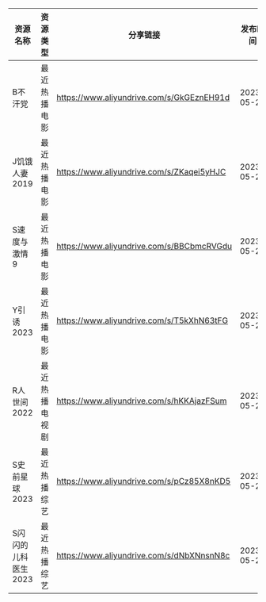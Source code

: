 | 资源名称         | 资源类型    | 分享链接                                      | 发布时间       |
| ------------ | ------- | ----------------------------------------- | ---------- |
| B不汗党         | 最近热播电影  | https://www.aliyundrive.com/s/GkGEznEH91d | 2023-05-22 |
| J饥饿人妻2019    | 最近热播电影  | https://www.aliyundrive.com/s/ZKaqei5yHJC | 2023-05-22 |
| S速度与激情9      | 最近热播电影  | https://www.aliyundrive.com/s/BBCbmcRVGdu | 2023-05-22 |
| Y引诱2023      | 最近热播电影  | https://www.aliyundrive.com/s/T5kXhN63tFG | 2023-05-22 |
| R人世间2022     | 最近热播电视剧 | https://www.aliyundrive.com/s/hKKAjazFSum | 2023-05-22 |
| S史前星球2023    | 最近热播综艺  | https://www.aliyundrive.com/s/pCz85X8nKD5 | 2023-05-22 |
| S闪闪的儿科医生2023 | 最近热播综艺  | https://www.aliyundrive.com/s/dNbXNnsnN8c | 2023-05-22 |
